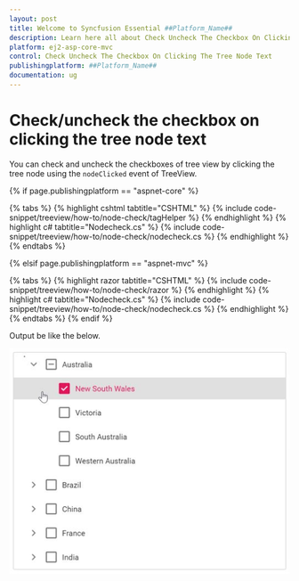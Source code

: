 ```yaml
---
layout: post
title: Welcome to Syncfusion Essential ##Platform_Name##
description: Learn here all about Check Uncheck The Checkbox On Clicking The Tree Node Text of Syncfusion Essential ##Platform_Name## widgets based on HTML5 and jQuery.
platform: ej2-asp-core-mvc
control: Check Uncheck The Checkbox On Clicking The Tree Node Text
publishingplatform: ##Platform_Name##
documentation: ug
---
```


# Check/uncheck the checkbox on clicking the tree node text

You can check and uncheck the checkboxes of tree view by clicking the tree node using the `nodeClicked` event of TreeView.

{% if page.publishingplatform == "aspnet-core" %}

{% tabs %}
{% highlight cshtml tabtitle="CSHTML" %}
{% include code-snippet/treeview/how-to/node-check/tagHelper %}
{% endhighlight %}
{% highlight c# tabtitle="Nodecheck.cs" %}
{% include code-snippet/treeview/how-to/node-check/nodecheck.cs %}
{% endhighlight %}
{% endtabs %}

{% elsif page.publishingplatform == "aspnet-mvc" %}

{% tabs %}
{% highlight razor tabtitle="CSHTML" %}
{% include code-snippet/treeview/how-to/node-check/razor %}
{% endhighlight %}
{% highlight c# tabtitle="Nodecheck.cs" %}
{% include code-snippet/treeview/how-to/node-check/nodecheck.cs %}
{% endhighlight %}
{% endtabs %}
{% endif %}



Output be like the below.

![TreeView Sample](../images/node-check.PNG)